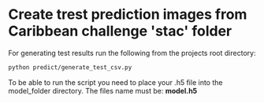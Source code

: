 # Create trest prediction images from Caribbean challenge 'stac' folder

For generating test results run the following from the projects root directory:  
```bash
python predict/generate_test_csv.py
```

To be able to run the script you need to place your .h5 file into the model_folder directory. The files name must be: **model.h5**
